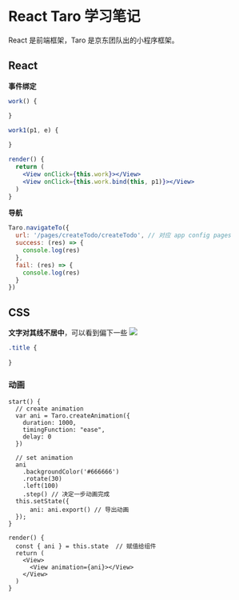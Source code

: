 # React Taro 学习笔记

React 是前端框架，Taro 是京东团队出的小程序框架。


## React 

**事件绑定**

```jsx
work() {

}

work1(p1, e) {
  
}

render() {
  return (
    <View onClick={this.work}></View>
    <View onClick={this.work.bind(this, p1)}></View>
  )
}
```

**导航**

```jsx
Taro.navigateTo({
  url: '/pages/createTodo/createTodo', // 对应 app config pages
  success: (res) => {
    console.log(res)
  },
  fail: (res) => {
    console.log(res)
  }
})
```



## CSS

**文字对其线不居中**，可以看到偏下一些
![](https://tva1.sinaimg.cn/large/007S8ZIlgy1gfjjabrb5nj30jg03g0sp.jpg)

```css
.title {
  
}
```

### 动画

```react
start() {
  // create animation
  var ani = Taro.createAnimation({
    duration: 1000,
    timingFunction: "ease",
    delay: 0
  })

  // set animation 
  ani
    .backgroundColor('#666666')
    .rotate(30)
    .left(100)
    .step() // 决定一步动画完成
  this.setState({
      ani: ani.export() // 导出动画
  });
}

render() {
  const { ani } = this.state  // 赋值给组件
  return (
  	<View>
      <View animation={ani}></View> 
    </View>
  )
}
```

